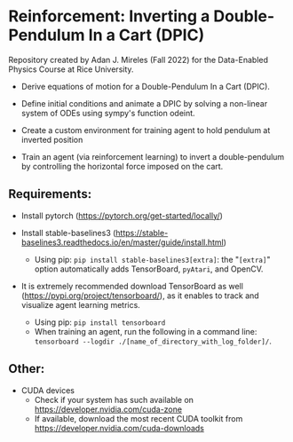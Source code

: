 # Reinforcement: Inverting a Double-Pendulum In a Cart (DPIC)
Repository created by Adan J. Mireles (Fall 2022) for the Data-Enabled Physics Course at Rice University.


- Derive equations of motion for a Double-Pendulum In a Cart (DPIC).

- Define initial conditions and animate a DPIC by solving a non-linear system of ODEs using sympy's function odeint.

- Create a custom environment for training agent to hold pendulum at inverted position

- Train an agent (via reinforcement learning) to invert a double-pendulum by controlling the horizontal force imposed on the cart. 

## Requirements:

- Install pytorch (https://pytorch.org/get-started/locally/) 

- Install stable-baselines3 (https://stable-baselines3.readthedocs.io/en/master/guide/install.html)
  - Using pip:  ``` pip install stable-baselines3[extra] ```: the "```[extra]```" option automatically adds TensorBoard, ```pyAtari```, and OpenCV.

- It is extremely recommended download TensorBoard as well (https://pypi.org/project/tensorboard/), as it enables to track and visualize agent learning metrics.  
  - Using pip:  ``` pip install tensorboard ```
  - When training an agent, run the following in a command line: ```tensorboard --logdir ./[name_of_directory_with_log_folder]/```. 

## Other:

- CUDA devices
  - Check if your system has such available on https://developer.nvidia.com/cuda-zone
  - If available, download the most recent CUDA toolkit from https://developer.nvidia.com/cuda-downloads

